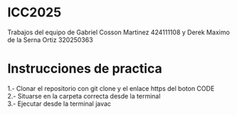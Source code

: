# ICC2025 <br/>
Trabajos del equipo de Gabriel Cosson Martinez 424111108 y Derek Maximo de la Serna Ortiz 320250363 <br/>
# Instrucciones de practica <br/>
1.- Clonar el repositorio con git clone y el enlace https del boton CODE <br/>
2.- Situarse en la carpeta correcta desde la terminal <br/>
3.- Ejecutar desde la terminal javac 

